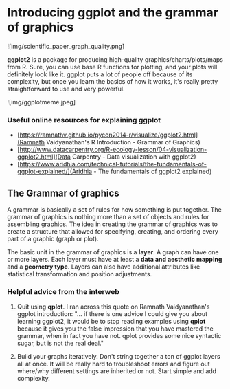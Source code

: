 # Introducing ggplot and the grammar of graphics
![img/scientific_paper_graph_quality.png]

__ggplot2__ is a package for producing high-quality graphics/charts/plots/maps from R. Sure, you can use base R functions for plotting, and your plots will definitely look like it. ggplot puts a lot of people off because of its complexity, but once you learn the basics of how it works, it's really pretty straightforward to use and very powerful.

![img/ggplotmeme.jpeg]

### Useful online resources for explaining ggplot
- [https://ramnathv.github.io/pycon2014-r/visualize/ggplot2.html](Ramnath Vaidyanathan's R Introduction - Grammar of Graphics)
- [http://www.datacarpentry.org/R-ecology-lesson/04-visualization-ggplot2.html](Data Carpentry - Data visualization with ggplot2)
- [https://www.aridhia.com/technical-tutorials/the-fundamentals-of-ggplot-explained/](Aridhia - The fundamentals of ggplot2 explained)

## The Grammar of graphics
A grammar is basically a set of rules for how something is put together. The grammar of graphics is nothing more than a set of objects and rules for assembling graphics. The idea in creating the grammar of graphics was to create a structure that allowed for specifying, creating, and ordering every part of a graphic (graph or plot).

The basic unit in the grammar of graphics is a __layer__. A graph can have one or more layers. Each layer must have at least a __data and aesthetic mapping__ and a __geometry type__. Layers can also have additional attributes like statistical transformation and position adjustments.

### Helpful advice from the interweb
1. Quit using __qplot__. I ran across this quote on Ramnath Vaidyanathan's ggplot introduction: "... if there is one advice I could give you about learning ggplot2, it would be to stop reading examples using __qplot__ because it gives you the false impression that you have mastered the grammar, when in fact you have not. qplot provides some nice syntactic sugar, but is not the real deal."

2. Build your graphs iteratively. Don't string together a ton of ggplot layers all at once. It will be really hard to troubleshoot errors and figure out where/why different settings are inherited or not. Start simple and add complexity.
